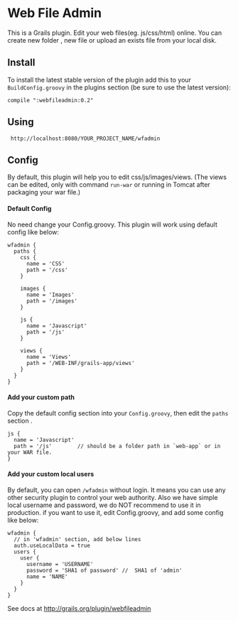 # Web File Admin
This is a Grails plugin. Edit your web files(eg. js/css/html) online. You can create new folder , new file or upload an exists file from your local disk.

## Install
To install the latest stable version of the plugin add this to your `BuildConfig.groovy` in the plugins section (be sure to use the latest version):

    compile ":webfileadmin:0.2"

## Using
     http://localhost:8080/YOUR_PROJECT_NAME/wfadmin


## Config
By default, this plugin will help you to edit css/js/images/views. (The views can be edited, only with command `run-war` or running in Tomcat after packaging your war file.)

#### Default Config
No need change your Config.groovy. This plugin will work using default config like below:

    wfadmin {
      paths {
        css {
          name = 'CSS'
          path = '/css'
        }

        images {
          name = 'Images'
          path = '/images'
        }

        js {
          name = 'Javascript'
          path = '/js'
        }

        views {
          name = 'Views'
          path = '/WEB-INF/grails-app/views'
        }
      }
    }

#### Add your custom path
Copy the default config section into your `Config.groovy`, then edit the `paths` section .

    js {
      name = 'Javascript'
      path = '/js'        // should be a folder path in `web-app` or in your WAR file.
    }

#### Add your custom local users
By default, you can open `/wfadmin` without login. It means you can use any other security plugin to control your web authority. Also we have simple local username and password, we do NOT recommend to use it in production. if you want to use it, edit Config.groovy, and add some config like below:

    wfadmin {
      // in 'wfadmin' section, add below lines
      auth.useLocalData = true
      users {
        user {
          username = 'USERNAME'
          password = 'SHA1 of password' //  SHA1 of 'admin'
          name = 'NAME'
        }
      }
    }

See docs at http://grails.org/plugin/webfileadmin

